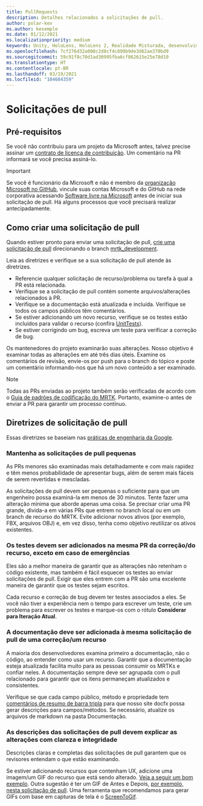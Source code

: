 ```yaml
---
title: PullRequests
description: Detalhes relacionados a solicitações de pull.
author: polar-kev
ms.author: kesemple
ms.date: 01/12/2021
ms.localizationpriority: medium
keywords: Unity, HoloLens, HoloLens 2, Realidade Misturada, desenvolvimento, MRTK, PR,
ms.openlocfilehash: 7cf276d32a008c2d8cf4c899b9de3d62ae370bd9
ms.sourcegitcommit: 59c91f8c70d1ad30995fba6cf862615e25e78d10
ms.translationtype: HT
ms.contentlocale: pt-BR
ms.lasthandoff: 03/19/2021
ms.locfileid: "104684359"
---
```

# <a name="pull-requests"></a>Solicitações de pull

## <a name="prerequisites"></a>Pré-requisitos

Se você não contribuiu para um projeto da Microsoft antes, talvez precise assinar um [contrato de licença de contribuição](https://cla.microsoft.com/).
Um comentário na PR informará se você precisa assiná-lo.

> [!IMPORTANT]
> Se você é funcionário da Microsoft e não é membro da [organização Microsoft no GitHub](https://github.com/Microsoft), vincule suas contas Microsoft e do GitHub na rede corporativa acessando [Software livre na Microsoft](https://opensource.microsoft.com/) antes de iniciar sua solicitação de pull. Há alguns processos que você precisará realizar antecipadamente.

## <a name="creating-a-pull-request"></a>Como criar uma solicitação de pull

Quando estiver pronto para enviar uma solicitação de pull, [crie uma solicitação de pull](https://github.com/microsoft/MixedRealityToolkit-Unity/compare/mrtk_development...mrtk_development?expand=1) direcionando o branch [mrtk_development](https://github.com/microsoft/mixedrealitytoolkit-unity/tree/mrtk_development).

Leia as diretrizes e verifique se a sua solicitação de pull atende às diretrizes.

* Referencie qualquer solicitação de recurso/problema ou tarefa à qual a PR está relacionada.
* Verifique se a solicitação de pull contém somente arquivos/alterações relacionados à PR.
* Verifique se a documentação está atualizada e incluída. Verifique se todos os campos públicos têm comentários.
* Se estiver adicionando um novo recurso, verifique se os testes estão incluídos para validar o recurso (confira [UnitTests](UnitTests.md)).
* Se estiver corrigindo um bug, escreva um teste para verificar a correção de bug.

Os mantenedores do projeto examinarão suas alterações. Nosso objetivo é examinar todas as alterações em até três dias úteis. Examine os comentários de revisão, envie-os por push para o branch do tópico e poste um comentário informando-nos que há um novo conteúdo a ser examinado.

> [!NOTE]
> Todas as PRs enviadas ao projeto também serão verificadas de acordo com o [Guia de padrões de codificação do MRTK](CodingGuidelines.md). Portanto, examine-o antes de enviar a PR para garantir um processo contínuo.

## <a name="pull-request-guidelines"></a>Diretrizes de solicitação de pull

Essas diretrizes se baseiam nas [práticas de engenharia da Google](https://google.github.io/eng-practices/review/developer/small-cls.html).

### <a name="keep-pull-requests-small"></a>Mantenha as solicitações de pull pequenas

As PRs menores são examinadas mais detalhadamente e com mais rapidez e têm menos probabilidade de apresentar bugs, além de serem mais fáceis de serem revertidas e mescladas.

As solicitações de pull devem ser pequenas o suficiente para que um engenheiro possa examiná-la em menos de 30 minutos. Tente fazer uma alteração mínima que aborde apenas uma coisa. Se precisar criar uma PR grande, divida-a em várias PRs que entrem no branch local ou em um branch de recurso do MRTK. Evite adicionar novos ativos (por exemplo, FBX, arquivos OBJ) e, em vez disso, tenha como objetivo reutilizar os ativos existentes.

### <a name="tests-should-be-added-in-the-same-pr-as-your-fix--feature-except-for-emergencies"></a>Os testes devem ser adicionados na mesma PR da correção/do recurso, exceto em caso de emergências

Eles são a melhor maneira de garantir que as alterações não retenham o código existente, mas também é fácil esquecer os testes ao enviar solicitações de pull. Exigir que eles entrem com a PR são uma excelente maneira de garantir que os testes sejam escritos.

Cada recurso e correção de bug devem ter testes associados a eles. Se você não tiver a experiência nem o tempo para escrever um teste, crie um problema para escrever os testes e marque-os com o rótulo **Considerar para Iteração Atual**.

### <a name="documentation-should-be-added-in-the-same-pull-request-as-a-fix--feature"></a>A documentação deve ser adicionada à mesma solicitação de pull de uma correção/um recurso

A maioria dos desenvolvedores examina primeiro a documentação, não o código, ao entender como usar um recurso. Garantir que a documentação esteja atualizada facilita muito para as pessoas consumir os MRTKs e confiar neles.  A documentação sempre deve ser agrupada com o pull relacionado para garantir que os itens permaneçam atualizados e consistentes.

Verifique se que cada campo público, método e propriedade tem [comentários de resumo de barra tripla](https://dotnet.github.io/docfx/spec/triple_slash_comments_spec.html) para que nosso site docfx possa gerar descrições para campos/métodos. Se necessário, atualize os arquivos de markdown na pasta Documentação.

### <a name="pull-request-descriptions-should-clearly-and-completely-describe-changes"></a>As descrições das solicitações de pull devem explicar as alterações com clareza e integridade

Descrições claras e completas das solicitações de pull garantem que os revisores entendam o que estão examinando.

Se estiver adicionando recursos que contenham UX, adicione uma imagem/um GIF do recurso que está sendo alterado. [Veja a seguir um bom exemplo](https://github.com/microsoft/MixedRealityToolkit-Unity/pull/4532). Outra sugestão é ter um GIF de Antes e Depois, [por exemplo, nesta solicitação de pull](https://github.com/microsoft/MixedRealityToolkit-Unity/pull/5896). Uma ferramenta que recomendamos para gerar GIFs com base em capturas de tela é o [ScreenToGif](https://www.screentogif.com/).
